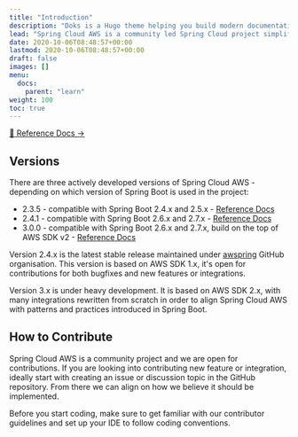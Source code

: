 ```yaml
---
title: "Introduction"
description: "Doks is a Hugo theme helping you build modern documentation websites that are secure, fast, and SEO-ready — by default."
lead: "Spring Cloud AWS is a community led Spring Cloud project simplifying using Amazon Web Services from Spring Boot based applications."
date: 2020-10-06T08:48:57+00:00
lastmod: 2020-10-06T08:48:57+00:00
draft: false
images: []
menu:
  docs:
    parent: "learn"
weight: 100
toc: true
---
```


[📗 Reference Docs →](https://docs.awspring.io/spring-cloud-aws/docs/2.4.1/reference/html/index.html)

## Versions

There are three actively developed versions of Spring Cloud AWS - depending on which version of Spring Boot is used in the project:

- 2.3.5 - compatible with Spring Boot 2.4.x and 2.5.x - [Reference Docs](https://docs.awspring.io/spring-cloud-aws/docs/2.3.5/reference/html/index.html)
- 2.4.1 - compatible with Spring Boot 2.6.x and 2.7.x - [Reference Docs](https://docs.awspring.io/spring-cloud-aws/docs/2.4.1/reference/html/index.html)
- 3.0.0 - compatible with Spring Boot 2.6.x and 2.7.x, build on the top of AWS SDK v2 - [Reference Docs](https://docs.awspring.io/spring-cloud-aws/docs/3.0.0/reference/html/index.html)

Version 2.4.x is the latest stable release maintained under [awspring](https://github.com/awspring/spring-cloud-aws) GitHub organisation. This version is based on AWS SDK 1.x, it's open for contributions for both bugfixes and new features or integrations.

Version 3.x is under heavy development. It is based on AWS SDK 2.x, with many integrations rewritten from scratch in order to align Spring Cloud AWS with patterns and practices introduced in Spring Boot.

## How to Contribute

Spring Cloud AWS is a community project and we are open for contributions. If you are looking into contributing new feature or integration, ideally start with creating an issue or discussion topic in the GitHub repository. From there we can align on how we believe it should be implemented.

Before you start coding, make sure to get familiar with our contributor guidelines and set up your IDE to follow coding conventions.
